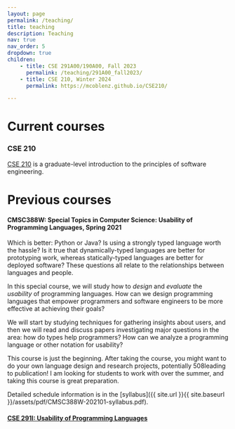 ```yaml
---
layout: page
permalink: /teaching/
title: teaching
description: Teaching
nav: true
nav_order: 5
dropdown: true
children:
    - title: CSE 291A00/190A00, Fall 2023
      permalink: /teaching/291A00_fall2023/
    - title: CSE 210, Winter 2024
      permalink: https://mcoblenz.github.io/CSE210/

---
```


# Current courses
### CSE 210
[CSE 210](https://mcoblenz.github.io/CSE210/) is a graduate-level introduction to the principles of software engineering.


# Previous courses
#### CMSC388W: Special Topics in Computer Science: Usability of Programming Languages, Spring 2021

Which is better: Python or Java? Is using a strongly typed language worth the hassle? Is it true that dynamically-typed languages are better for prototyping work, whereas statically-typed languages are better for deployed software? These questions all relate to the relationships between languages and people.

In this special course, we will study how to *design* and *evaluate* the *usability* of programming languages. How can we design programming languages that empower programmers and software engineers to be more effective at achieving their goals?

 We will start by studying techniques for gathering insights about users, and then we will read and discuss papers investigating major questions in the area: how do types help programmers? How can we analyze a programming language or other notation for usability?
 
This course is just the beginning. After taking the course, you might want to do your own language design and research projects, potentially 508leading to publication! I am looking for students to work with over the summer, and taking this course is great preparation.

Detailed schedule information is in the [syllabus]({{ site.url }}{{ site.baseurl }}/assets/pdf/CMSC388W-202101-syllabus.pdf).

#### [CSE 291I: Usability of Programming Languages](teaching/291I_fall2022)